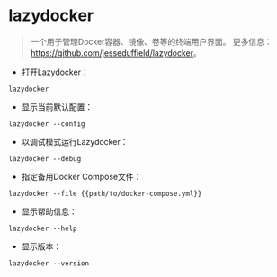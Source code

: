 # lazydocker

> 一个用于管理Docker容器、镜像、卷等的终端用户界面。
> 更多信息：<https://github.com/jesseduffield/lazydocker>。

- 打开Lazydocker：

`lazydocker`

- 显示当前默认配置：

`lazydocker --config`

- 以调试模式运行Lazydocker：

`lazydocker --debug`

- 指定备用Docker Compose文件：

`lazydocker --file {{path/to/docker-compose.yml}}`

- 显示帮助信息：

`lazydocker --help`

- 显示版本：

`lazydocker --version`